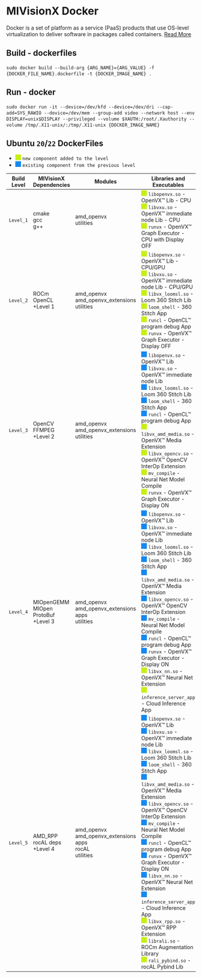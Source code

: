# MIVisionX Docker

Docker is a set of platform as a service (PaaS) products that use OS-level virtualization to deliver software in packages called containers. [Read More](https://github.com/GPUOpen-ProfessionalCompute-Libraries/MIVisionX/wiki/Docker)

## Build - dockerfiles

```
sudo docker build --build-arg {ARG_NAME}={ARG_VALUE} -f {DOCKER_FILE_NAME}.dockerfile -t {DOCKER_IMAGE_NAME} .
```

## Run - docker

```
sudo docker run -it --device=/dev/kfd --device=/dev/dri --cap-add=SYS_RAWIO --device=/dev/mem --group-add video --network host --env DISPLAY=unix$DISPLAY --privileged --volume $XAUTH:/root/.Xauthority --volume /tmp/.X11-unix/:/tmp/.X11-unix {DOCKER_IMAGE_NAME}
```

## Ubuntu `20`/`22` DockerFiles

- ![#c5f015](../images/green_square.png) `new component added to the level`
- ![#1589F0](../images/blue_square.png) `existing component from the previous level`

| Build Level | MIVisionX Dependencies                             | Modules                                                                  | Libraries and Executables                                                                                                                                                                                                                                                                                                                                                                                                                                                                                                                                                                                                                                                                                                                                                                                                                                                                                                                                                                                                                                                                                                                                                                                                                                                                                                                                                                                                                                                                                                                                                                    | Docker File                                                                                                                                                                                                     |
|-------------|----------------------------------------------------|--------------------------------------------------------------------------|----------------------------------------------------------------------------------------------------------------------------------------------------------------------------------------------------------------------------------------------------------------------------------------------------------------------------------------------------------------------------------------------------------------------------------------------------------------------------------------------------------------------------------------------------------------------------------------------------------------------------------------------------------------------------------------------------------------------------------------------------------------------------------------------------------------------------------------------------------------------------------------------------------------------------------------------------------------------------------------------------------------------------------------------------------------------------------------------------------------------------------------------------------------------------------------------------------------------------------------------------------------------------------------------------------------------------------------------------------------------------------------------------------------------------------------------------------------------------------------------------------------------------------------------------------------------------------------------|----------------------------------------------------------------------------------------------------------------------------------------------------------------------------------------------------------------|
| `Level_1`   | cmake <br> gcc <br> g++                            | amd_openvx  <br> utilities                                                              | ![#c5f015](../images/green_square.png) `libopenvx.so` - OpenVX&trade; Lib - CPU <br> ![#c5f015](../images/green_square.png) `libvxu.so` - OpenVX&trade; immediate node Lib - CPU <br> ![#c5f015](../images/green_square.png) `runvx` - OpenVX&trade; Graph Executor - CPU with Display OFF                                                                                                                                                                                                                                                                                                                                                                                                                                                                                                                                                                                                                                                                                                                                                                                                                                                                                                                                                                                                                                                                                                                                                                                                                                          | level-1.dockerfile |
| `Level_2`   | ROCm OpenCL <br> +Level 1                          | amd_openvx <br> amd_openvx_extensions <br> utilities                     | ![#c5f015](../images/green_square.png) `libopenvx.so`  - OpenVX&trade; Lib - CPU/GPU <br> ![#c5f015](../images/green_square.png) `libvxu.so` - OpenVX&trade; immediate node Lib - CPU/GPU <br> ![#c5f015](../images/green_square.png) `libvx_loomsl.so` - Loom 360 Stitch Lib <br> ![#c5f015](../images/green_square.png) `loom_shell` - 360 Stitch App <br> ![#c5f015](../images/green_square.png) `runcl` - OpenCL&trade; program debug App <br> ![#c5f015](../images/green_square.png) `runvx` - OpenVX&trade; Graph Executor - Display OFF                                                                                                                                                                                                                                                                                                                                                                                                                                                                                                                                                                                                                                                                                                                                                                                                                                                                                                                 | level-2.dockerfile |
| `Level_3`   | OpenCV <br> FFMPEG <br> +Level 2                   | amd_openvx <br> amd_openvx_extensions <br> utilities                     | ![#1589F0](../images/blue_square.png) `libopenvx.so`  - OpenVX&trade; Lib <br> ![#1589F0](../images/blue_square.png) `libvxu.so` - OpenVX&trade; immediate node Lib <br> ![#1589F0](../images/blue_square.png) `libvx_loomsl.so` - Loom 360 Stitch Lib <br> ![#1589F0](../images/blue_square.png) `loom_shell` - 360 Stitch App <br> ![#1589F0](../images/blue_square.png) `runcl` - OpenCL&trade; program debug App <br> ![#c5f015](../images/green_square.png) `libvx_amd_media.so` - OpenVX&trade; Media Extension <br> ![#c5f015](../images/green_square.png) `libvx_opencv.so` - OpenVX&trade; OpenCV InterOp Extension <br> ![#c5f015](../images/green_square.png) `mv_compile` - Neural Net Model Compile <br> ![#c5f015](../images/green_square.png) `runvx` - OpenVX&trade; Graph Executor - Display ON                                                                                                                                                                                                                                                                                                                                                                                                                                                                                                                                                                           | level-3.dockerfile |
| `Level_4`   | MIOpenGEMM <br> MIOpen <br> ProtoBuf <br> +Level 3 | amd_openvx <br>  amd_openvx_extensions <br> apps <br> utilities          | ![#1589F0](../images/blue_square.png) `libopenvx.so`  - OpenVX&trade; Lib <br> ![#1589F0](../images/blue_square.png) `libvxu.so` - OpenVX&trade; immediate node Lib <br> ![#1589F0](../images/blue_square.png) `libvx_loomsl.so` - Loom 360 Stitch Lib <br> ![#1589F0](../images/blue_square.png) `loom_shell` - 360 Stitch App <br> ![#1589F0](../images/blue_square.png) `libvx_amd_media.so` - OpenVX&trade; Media Extension <br> ![#1589F0](../images/blue_square.png) `libvx_opencv.so` - OpenVX&trade; OpenCV InterOp Extension <br> ![#1589F0](../images/blue_square.png) `mv_compile` - Neural Net Model Compile <br> ![#1589F0](../images/blue_square.png) `runcl` - OpenCL&trade; program debug App <br> ![#1589F0](../images/blue_square.png) `runvx` - OpenVX&trade; Graph Executor - Display ON <br> ![#c5f015](../images/green_square.png) `libvx_nn.so` - OpenVX&trade; Neural Net Extension <br> ![#c5f015](../images/green_square.png) `inference_server_app` - Cloud Inference App                                                                                                                                                                                                                                                                                                                                       | level-4.dockerfile |
| `Level_5`   | AMD_RPP <br> rocAL deps <br> +Level 4               | amd_openvx <br> amd_openvx_extensions <br> apps <br> rocAL <br> utilities | ![#1589F0](../images/blue_square.png) `libopenvx.so`  - OpenVX&trade; Lib <br> ![#1589F0](../images/blue_square.png) `libvxu.so` - OpenVX&trade; immediate node Lib <br> ![#1589F0](../images/blue_square.png) `libvx_loomsl.so` - Loom 360 Stitch Lib <br> ![#1589F0](../images/blue_square.png) `loom_shell` - 360 Stitch App <br> ![#1589F0](../images/blue_square.png) `libvx_amd_media.so` - OpenVX&trade; Media Extension <br> ![#1589F0](../images/blue_square.png) `libvx_opencv.so` - OpenVX&trade; OpenCV InterOp Extension <br> ![#1589F0](../images/blue_square.png) `mv_compile` - Neural Net Model Compile <br> ![#1589F0](../images/blue_square.png) `runcl` - OpenCL&trade; program debug App <br> ![#1589F0](../images/blue_square.png) `runvx` - OpenVX&trade; Graph Executor - Display ON <br>  ![#1589F0](../images/blue_square.png) `libvx_nn.so` - OpenVX&trade; Neural Net Extension <br>  ![#1589F0](../images/blue_square.png) `inference_server_app` - Cloud Inference App <br> ![#c5f015](../images/green_square.png) `libvx_rpp.so` - OpenVX&trade; RPP Extension <br> ![#c5f015](../images/green_square.png) `librali.so` - ROCm Augmentation Library <br> ![#c5f015](../images/green_square.png) `rali_pybind.so` - rocAL Pybind Lib | level-5.dockerfile |
